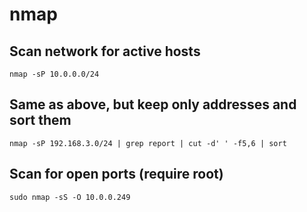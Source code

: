 # nmap

## Scan network for active hosts
    nmap -sP 10.0.0.0/24

## Same as above, but keep only addresses and sort them
    nmap -sP 192.168.3.0/24 | grep report | cut -d' ' -f5,6 | sort

## Scan for open ports (require root)
    sudo nmap -sS -O 10.0.0.249